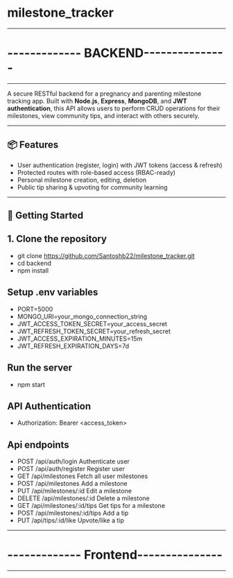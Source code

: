 # milestone_tracker 

--------------------------------------
# ------------- BACKEND--------------- 
--------------------------------------
A secure RESTful backend for a pregnancy and parenting milestone tracking app. Built with **Node.js**, **Express**, **MongoDB**, and **JWT authentication**, this API allows users to perform CRUD operations for their milestones, view community tips, and interact with others securely.

---

## 📦 Features

- User authentication (register, login) with JWT tokens (access & refresh)
- Protected routes with role-based access (RBAC-ready)
- Personal milestone creation, editing, deletion
- Public tip sharing & upvoting for community learning

---

## 🚀 Getting Started

## 1. Clone the repository
- git clone https://github.com/Santoshb22/milestone_tracker.git
- cd backend
- npm install

## Setup .env variables
- PORT=5000
- MONGO_URI=your_mongo_connection_string
- JWT_ACCESS_TOKEN_SECRET=your_access_secret
- JWT_REFRESH_TOKEN_SECRET=your_refresh_secret
- JWT_ACCESS_EXPIRATION_MINUTES=15m
- JWT_REFRESH_EXPIRATION_DAYS=7d

## Run the server
- npm start

## API Authentication 
- Authorization: Bearer <access_token>

## Api endpoints
- POST	/api/auth/login	Authenticate user
- POST  /api/auth/register Register user
- GET	/api/milestones	Fetch all user milestones
- POST	/api/milestones	Add a milestone
- PUT	/api/milestones/:id	Edit a milestone
- DELETE	/api/milestones/:id	Delete a milestone
- GET	/api/milestones/:id/tips	Get tips for a milestone
- POST	/api/milestones/:id/tips	Add a tip
- PUT	/api/tips/:id/like	Upvote/like a tip

--------------------------------------
# ------------- Frontend--------------- 
--------------------------------------
